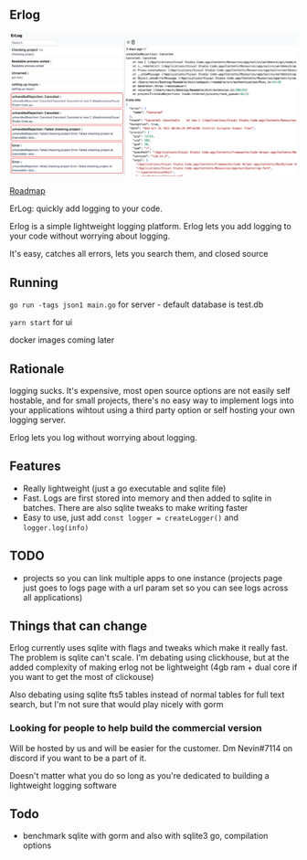 ## Erlog

![1](./assets/1.png)

[Roadmap](https://github.com/users/Nevin1901/projects/1)

ErLog: quickly add logging to your code.

Erlog is a simple lightweight logging platform. Erlog lets you add logging to your code without worrying about logging.

It's easy, catches all errors, lets you search them, and closed source

## Running

`go run -tags json1 main.go` for server - default database is test.db

`yarn start` for ui

docker images coming later

## Rationale

logging sucks. It's expensive, most open source options are not easily self hostable, and for small projects, there's no easy way to implement logs into your applications wihtout using a third party option or self hosting your own logging server.

Erlog lets you log without worrying about logging.

## Features

- Really lightweight (just a go executable and sqlite file)
- Fast. Logs are first stored into memory and then added to sqlite in batches. There are also sqlite tweaks to make writing faster
- Easy to use, just add `const logger = createLogger()` and `logger.log(info)`

## TODO

- projects so you can link multiple apps to one instance (projects page just goes to logs page with a url param set so you can see logs across all applications)

## Things that can change

Erlog currently uses sqlite with flags and tweaks which make it really fast. The problem is sqlite can't scale. I'm debating using clickhouse, but at the added complexity of making erlog not be lightweight (4gb ram + dual core if you want to get the most of clickouse)

Also debating using sqlite fts5 tables instead of normal tables for full text search, but I'm not sure that would play nicely with gorm

### Looking for people to help build the commercial version

Will be hosted by us and will be easier for the customer. Dm Nevin#7114 on discord if you want to be a part of it.

Doesn't matter what you do so long as you're dedicated to building a lightweight logging software

## Todo

- benchmark sqlite with gorm and also with sqlite3 go, compilation options
